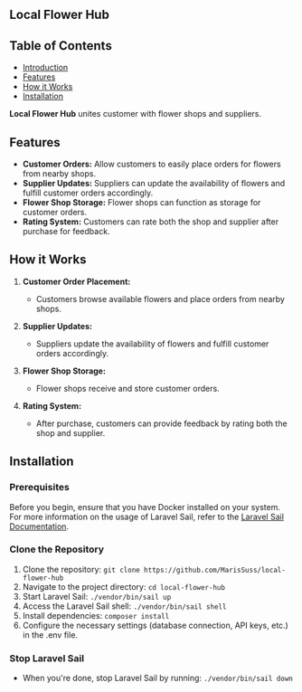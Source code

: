 ## Local Flower Hub

## Table of Contents

- [Introduction](#local-flower-hub)
- [Features](#features)
- [How it Works](#how-it-works)
- [Installation](#installation)

<strong>Local Flower Hub</strong> unites customer with flower shops and suppliers.

## Features

- **Customer Orders:** Allow customers to easily place orders for flowers from nearby shops.
- **Supplier Updates:** Suppliers can update the availability of flowers and fulfill customer orders accordingly.
- **Flower Shop Storage:** Flower shops can function as storage for customer orders.
- **Rating System:** Customers can rate both the shop and supplier after purchase for feedback.

## How it Works

1. **Customer Order Placement:**
   - Customers browse available flowers and place orders from nearby shops.

2. **Supplier Updates:**
   - Suppliers update the availability of flowers and fulfill customer orders accordingly.

3. **Flower Shop Storage:**
   - Flower shops receive and store customer orders.

4. **Rating System:**
   - After purchase, customers can provide feedback by rating both the shop and supplier.

## Installation

### Prerequisites
Before you begin, ensure that you have Docker installed on your system. For more information on the usage of Laravel Sail, refer to the [Laravel Sail Documentation](https://laravel.com/docs/10.x/sail#introduction).

### Clone the Repository

1. Clone the repository: `git clone https://github.com/MarisSuss/local-flower-hub`
2. Navigate to the project directory: `cd local-flower-hub`
3. Start Laravel Sail: `./vendor/bin/sail up`
4. Access the Laravel Sail shell: `./vendor/bin/sail shell`
5. Install dependencies: `composer install`
6. Configure the necessary settings (database connection, API keys, etc.) in the .env file.

### Stop Laravel Sail

- When you're done, stop Laravel Sail by running: `./vendor/bin/sail down`